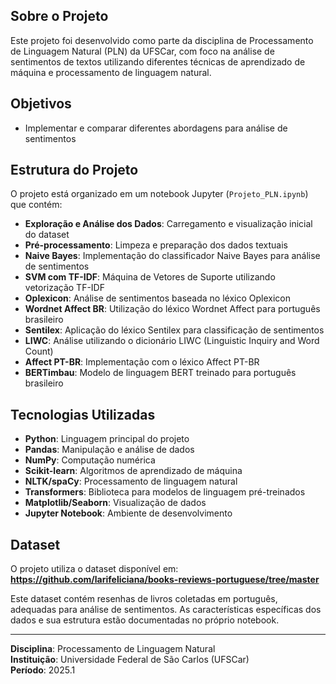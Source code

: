 ## Sobre o Projeto

Este projeto foi desenvolvido como parte da disciplina de Processamento de Linguagem Natural (PLN) da UFSCar, com foco na análise de sentimentos de textos utilizando diferentes técnicas de aprendizado de máquina e processamento de linguagem natural.

## Objetivos

- Implementar e comparar diferentes abordagens para análise de sentimentos

## Estrutura do Projeto

O projeto está organizado em um notebook Jupyter (`Projeto_PLN.ipynb`) que contém:

- **Exploração e Análise dos Dados**: Carregamento e visualização inicial do dataset
- **Pré-processamento**: Limpeza e preparação dos dados textuais
- **Naive Bayes**: Implementação do classificador Naive Bayes para análise de sentimentos
- **SVM com TF-IDF**: Máquina de Vetores de Suporte utilizando vetorização TF-IDF
- **Oplexicon**: Análise de sentimentos baseada no léxico Oplexicon
- **Wordnet Affect BR**: Utilização do léxico Wordnet Affect para português brasileiro
- **Sentilex**: Aplicação do léxico Sentilex para classificação de sentimentos
- **LIWC**: Análise utilizando o dicionário LIWC (Linguistic Inquiry and Word Count)
- **Affect PT-BR**: Implementação com o léxico Affect PT-BR
- **BERTimbau**: Modelo de linguagem BERT treinado para português brasileiro

## Tecnologias Utilizadas

- **Python**: Linguagem principal do projeto
- **Pandas**: Manipulação e análise de dados
- **NumPy**: Computação numérica
- **Scikit-learn**: Algoritmos de aprendizado de máquina
- **NLTK/spaCy**: Processamento de linguagem natural
- **Transformers**: Biblioteca para modelos de linguagem pré-treinados
- **Matplotlib/Seaborn**: Visualização de dados
- **Jupyter Notebook**: Ambiente de desenvolvimento

## Dataset

O projeto utiliza o dataset disponível em:
**https://github.com/larifeliciana/books-reviews-portuguese/tree/master**

Este dataset contém resenhas de livros coletadas em português, adequadas para análise de sentimentos. As características específicas dos dados e sua estrutura estão documentadas no próprio notebook.

---

**Disciplina**: Processamento de Linguagem Natural  
**Instituição**: Universidade Federal de São Carlos (UFSCar)  
**Período**: 2025.1
